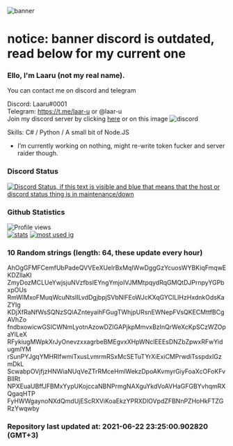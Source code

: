 
![banner](https://raw.githubusercontent.com/stop-bark/stop-bark/master/banner4.png)
# notice: banner discord is outdated, read below for my current one


### Ello, I'm Laaru (not my real name).

You can contact me on discord and telegram  

Discord: Laaru#0001  
Telegram: https://t.me/laar-u or @laar-u  
Join my discord server by clicking [here](https://discord.gg/invite/monk) or on this image ![discord](https://discord.com/api/guilds/848458923136122901/embed.png)

Skills: C# / Python / A small bit of Node.JS  

- I’m currently working on nothing, might re-write token fucker and server raider though.

### Discord Status
[![Discord Status, if this text is visible and blue that means that the host or discord status thing is in maintenance/down](https://discord.c99.nl/widget/theme-4/739824148267925565.png)](https://discord.c99.nl/)

### Github Statistics
![Profile views](https://komarev.com/ghpvc/?username=Laar-u) <br> [![stats](https://github-readme-stats.vercel.app/api?username=Laar-u&show_icons=true&theme=synthwave)](https://github.com/anuraghazra/github-readme-stats) [![most used ig](https://github-readme-stats.vercel.app/api/top-langs/?username=Laar-u&layout=compact&theme=synthwave&show_icons=true&langs_count=10)]((https://github.com/anuraghazra/github-readme-stats))

### 10 Random strings (length: 64, these update every hour)
AhOgGFMFCemfUbPadeQVVEeXUelrBxMqIWwDggGzYcuosWYBKiqFmqwEKDZllaKI
ZmyDozMCLUeYwjsjuNVzfbsIEYngYmjoIVJMMtpqydRqGMQtDJPrnpyYGPbxpOUs
RmWlMxoFMuqWcuNtsIILvdDgjbpjSVbNlFEoWJcKXqGYClLIHzHxdnkOdsKaZYIg
KDjXfRaNfWsSQNzSQlAZnteyaihFGugTWhjpURsnEWNepFVsQKECMttfBCgAVhZo
fndbxowicwGSICWNmLyotnAzowDZIGAPjkpMmvxBzInQrWeXcKpSCzWZOpaYlLeX
RFykiugMWpkXrJyOnevzxxagrbeBMEgvxXHpWNclEEEsDNZbZpwxRFwYidugmlYM
rSunPYJgqYMHRIfwmiTxusLvmrmRSxMcSETuTYrXiExiCMPrwdiTsspdxIGzmDkL
ScwabpOVjfjzHNWiaNUqVeZTrRMceHmlWekzDpoAKvmyrGiyFoaXcOFoKFvBlIRt
NPXEuaUBffJFBMxYypUKojccaNBNPrmgNAXguYkdVoAVHaGFGBYvhqmRXQgaqHTP
FyHWWgaynoNXdQmdUjEScRXViKoaEkzYPRXDlOVpdZFBNnPZHoHkFTZGRzYwqwby

### Repository last updated at: 2021-06-22 23:25:00.902820 (GMT+3)
